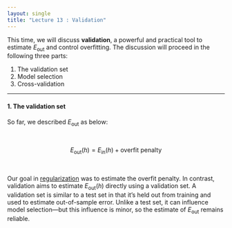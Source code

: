 ```yaml
---
layout: single
title: "Lecture 13 : Validation"
---
```


This time, we will discuss **validation**, a powerful and practical tool to estimate $E_{\text{out}}$ and control overfitting. The discussion will proceed in the following three parts:

1. The validation set  
2. Model selection  
3. Cross-validation  

---

#### 1. The validation set 

So far, we described $E_{\text{out}}$ as below: 

<br>

$$
E_{\text{out}}(h) = E_{\text{in}}(h) + \text{overfit penalty}
$$

<br>

Our goal in [regularization](https://isopink.github.io/Regularization/) was to estimate the overfit penalty. In contrast, validation aims to estimate $E_{\text{out}}(h)$ directly using a validation set. A validation set is similar to a test set in that it’s held out from training and used to estimate out-of-sample error. Unlike a test set, it can influence model selection—but this influence is minor, so the estimate of $E_{\text{out}}$ remains reliable.




